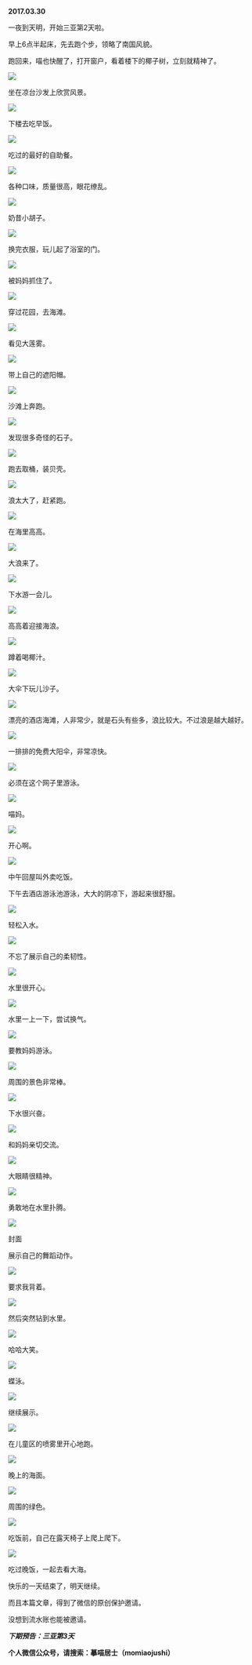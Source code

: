 
          
            
**2017.03.30**

一夜到天明，开始三亚第2天啦。

早上6点半起床，先去跑个步，领略了南国风貌。

跑回来，喵也快醒了，打开窗户，看着楼下的椰子树，立刻就精神了。



![](//upload-images.jianshu.io/upload_images/51001-78f8c1809f90ba42.jpg)




坐在凉台沙发上欣赏风景。




![](//upload-images.jianshu.io/upload_images/51001-7263b2559d2f2da3.jpg)




下楼去吃早饭。




![](//upload-images.jianshu.io/upload_images/51001-8a14fd4249fb445f.jpg)




吃过的最好的自助餐。




![](//upload-images.jianshu.io/upload_images/51001-98eef7473ada54e3.jpg)




各种口味，质量很高，眼花缭乱。




![](//upload-images.jianshu.io/upload_images/51001-2097ef981d04664a.jpg)




奶昔小胡子。




![](//upload-images.jianshu.io/upload_images/51001-1bd8f5c61d6c5770.jpg)




换完衣服，玩儿起了浴室的门。




![](//upload-images.jianshu.io/upload_images/51001-64cc9a828ae32d24.jpg)




被妈妈抓住了。




![](//upload-images.jianshu.io/upload_images/51001-092efc5e3a684658.jpg)




穿过花园，去海滩。




![](//upload-images.jianshu.io/upload_images/51001-83d0c139a6397c13.jpg)




看见大莲雾。




![](//upload-images.jianshu.io/upload_images/51001-1bd27748300cc169.jpg)




带上自己的遮阳帽。




![](//upload-images.jianshu.io/upload_images/51001-3827195e65702e03.jpg)




沙滩上奔跑。




![](//upload-images.jianshu.io/upload_images/51001-25c7b50a2514cf3f.jpg)




发现很多奇怪的石子。




![](//upload-images.jianshu.io/upload_images/51001-c99f6c0bbd4ff7d1.jpg)




跑去取桶，装贝壳。




![](//upload-images.jianshu.io/upload_images/51001-c0bbb0346bafeeb1.jpg)




浪太大了，赶紧跑。




![](//upload-images.jianshu.io/upload_images/51001-d3430e944d043a46.jpg)




在海里高高。




![](//upload-images.jianshu.io/upload_images/51001-330c053c182a1df0.jpg)




大浪来了。




![](//upload-images.jianshu.io/upload_images/51001-77947fb648ca896d.jpg)




下水游一会儿。




![](//upload-images.jianshu.io/upload_images/51001-ffd3bcf923346b2a.jpg)




高高着迎接海浪。




![](//upload-images.jianshu.io/upload_images/51001-15e3e19cf15f2600.jpg)




蹲着喝椰汁。




![](//upload-images.jianshu.io/upload_images/51001-118d1be4e13dc8b5.jpg)




大伞下玩儿沙子。




![](//upload-images.jianshu.io/upload_images/51001-7d17bcb569ed39ac.jpg)




漂亮的酒店海滩，人非常少，就是石头有些多，浪比较大。不过浪是越大越好。




![](//upload-images.jianshu.io/upload_images/51001-f3efa07b22801889.jpg)




一排排的免费大阳伞，非常凉快。




![](//upload-images.jianshu.io/upload_images/51001-07941edead14b6be.jpg)




必须在这个网子里游泳。




![](//upload-images.jianshu.io/upload_images/51001-478a118cd992184c.jpg)




喵妈。




![](//upload-images.jianshu.io/upload_images/51001-738c6e837fb62f60.jpg)




开心啊。




![](//upload-images.jianshu.io/upload_images/51001-70a632697d886e0b.jpg)




中午回屋叫外卖吃饭。

下午去酒店游泳池游泳，大大的阴凉下，游起来很舒服。




![](//upload-images.jianshu.io/upload_images/51001-efe77c2616f308e5.jpg)




轻松入水。




![](//upload-images.jianshu.io/upload_images/51001-17d14727797ce3dd.jpg)




不忘了展示自己的柔韧性。




![](//upload-images.jianshu.io/upload_images/51001-f17ccb415eaf1e0a.jpg)




水里很开心。




![](//upload-images.jianshu.io/upload_images/51001-44360c1708428972.jpg)




水里一上一下，尝试换气。




![](//upload-images.jianshu.io/upload_images/51001-0ecf13aef959d10e.jpg)




要教妈妈游泳。




![](//upload-images.jianshu.io/upload_images/51001-da82c766dc23336f.jpg)




周围的景色非常棒。




![](//upload-images.jianshu.io/upload_images/51001-7ff0784978177403.jpg)




下水很兴奋。




![](//upload-images.jianshu.io/upload_images/51001-df553784444ded0b.jpg)




和妈妈亲切交流。




![](//upload-images.jianshu.io/upload_images/51001-35a2a9399bb139c1.jpg)




大眼睛很精神。




![](//upload-images.jianshu.io/upload_images/51001-703c60744528c05b.jpg)




勇敢地在水里扑腾。




![](//upload-images.jianshu.io/upload_images/51001-2e4988d198eda65b.jpg)

封面


展示自己的舞蹈动作。




![](//upload-images.jianshu.io/upload_images/51001-5d55d50c0f7649be.jpg)




要求我背着。




![](//upload-images.jianshu.io/upload_images/51001-8641c3d132001492.jpg)




然后突然钻到水里。




![](//upload-images.jianshu.io/upload_images/51001-a960aad7461fad37.jpg)




哈哈大笑。




![](//upload-images.jianshu.io/upload_images/51001-a11f69b39121d23d.jpg)




蝶泳。




![](//upload-images.jianshu.io/upload_images/51001-9c4f0df960217af3.jpg)




继续展示。




![](//upload-images.jianshu.io/upload_images/51001-b000d835eca21901.jpg)




在儿童区的喷雾里开心地跑。




![](//upload-images.jianshu.io/upload_images/51001-1ac4eaa2f9fd311b.jpg)




晚上的海面。




![](//upload-images.jianshu.io/upload_images/51001-8a96575b9b957faf.jpg)




周围的绿色。




![](//upload-images.jianshu.io/upload_images/51001-6f16dfc23bc3e615.jpg)




吃饭前，自己在露天椅子上爬上爬下。




![](//upload-images.jianshu.io/upload_images/51001-f9e2439ef75ce896.jpg)




吃过晚饭，一起去看大海。

快乐的一天结束了，明天继续。

而且本篇文章，得到了微信的原创保护邀请。

没想到流水账也能被邀请。


***下期预告：三亚第3天***


**个人微信公众号，请搜索：摹喵居士（momiaojushi）**

          
        